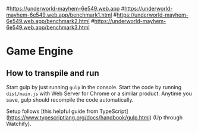 #https://underworld-mayhem-6e549.web.app
#https://underworld-mayhem-6e549.web.app/benchmark1.html
#https://underworld-mayhem-6e549.web.app/benchmark2.html
#https://underworld-mayhem-6e549.web.app/benchmark3.html
# Game Engine
## How to transpile and run

Start gulp by just running `gulp` in the console. Start the code by running `dist/main.js` with Web Server for Chrome or a similar product. Anytime you save, gulp should recompile the code automatically.

Setup follows [this helpful guide from TypeScript] (https://www.typescriptlang.org/docs/handbook/gulp.html) (Up through Watchify).
